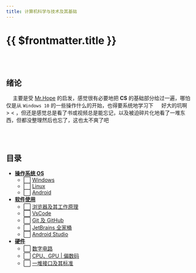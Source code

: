 ```yaml
---
title: 计算机科学与技术及其基础
---
```


# {{ $frontmatter.title }}

<br>
&emsp;

## 绪论

&emsp; 主要是受 [Mr.Hope](https://mrhope.site/code/basic/) 的启发，感觉很有必要地把 **CS** 的基础部分给过一遍，哪怕仅是从 `Windows 10` 的一些操作什么的开始，也得要系统地学习下
&emsp; 好大的坑啊 > < ，但还是感觉总是看了书或视频总是能忘记，以及被迫碎片化地看了一堆东西，但都没整理然后也忘了，这也太不爽了吧

<br>
&emsp;

## 目录

- **[操作系统 OS](Operation_System/README.md)**
  - :white_large_square: [Windows]()
  - :white_large_square: [Linux](Operation_System/Linux.md)
  - :white_large_square: [Android]()
- **[软件使用](Software/README.md)**
  - :white_large_square: [浏览器及其工作原理](Software/Browser.md)
  - :white_large_square: [VsCode]()
  - :white_large_square: [Git 及 GitHub]()
  - :white_large_square: [JetBrains 全家桶]()
  - :white_large_square: [Android Studio]()
- **[硬件](Hardware/README.md)**
  - :white_large_square: [数字电路]()
  - :white_large_square: [CPU、GPU | 偏数码]()
  - :white_large_square: [一堆接口及其标准]()

<!--
:white_check_mark:
:white_large_square:
-->
